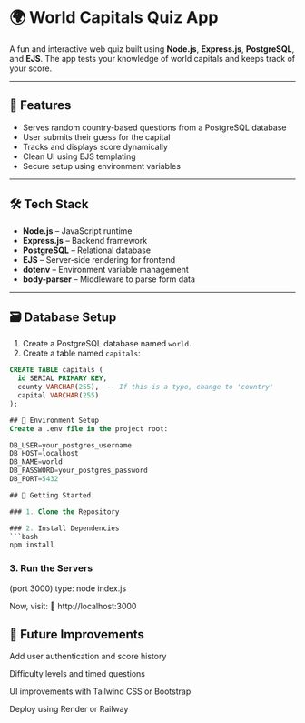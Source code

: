 # 🌍 World Capitals Quiz App

A fun and interactive web quiz built using **Node.js**, **Express.js**, **PostgreSQL**, and **EJS**. The app tests your knowledge of world capitals and keeps track of your score.

---

## 🚀 Features

- Serves random country-based questions from a PostgreSQL database
- User submits their guess for the capital
- Tracks and displays score dynamically
- Clean UI using EJS templating
- Secure setup using environment variables

---

## 🛠️ Tech Stack

- **Node.js** – JavaScript runtime
- **Express.js** – Backend framework
- **PostgreSQL** – Relational database
- **EJS** – Server-side rendering for frontend
- **dotenv** – Environment variable management
- **body-parser** – Middleware to parse form data


---

## 🗃️ Database Setup

1. Create a PostgreSQL database named `world`.
2. Create a table named `capitals`:

```sql
CREATE TABLE capitals (
  id SERIAL PRIMARY KEY,
  county VARCHAR(255),  -- If this is a typo, change to 'country'
  capital VARCHAR(255)
);

## 🔐 Environment Setup
Create a .env file in the project root:

DB_USER=your_postgres_username
DB_HOST=localhost
DB_NAME=world
DB_PASSWORD=your_postgres_password
DB_PORT=5432

## 🚀 Getting Started

### 1. Clone the Repository

### 2. Install Dependencies
```bash
npm install
```
### 3. Run the Servers
(port 3000)
type: node index.js

Now, visit:
🔗 http://localhost:3000

## 🌟 Future Improvements
Add user authentication and score history

Difficulty levels and timed questions

UI improvements with Tailwind CSS or Bootstrap

Deploy using Render or Railway

